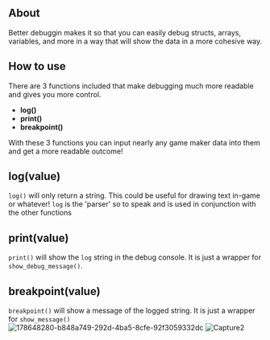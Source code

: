About
---

Better debuggin makes it so that you can easily debug structs, arrays, variables, and more in a way that will show the data in a more cohesive way. 

How to use
---

There are 3 functions included that make debugging much more readable and gives you more control. 
- **log()**
- **print()**
- **breakpoint()**

With these 3 functions you can input nearly any game maker data into them and get a more readable outcome!

log(value)
---

`log()` will only return a string. This could be useful for drawing text in-game or whatever! `log` is the 'parser' so to speak and is used in conjunction with the other functions

print(value)
---

`print()` will show the `log` string in the debug console. It is just a wrapper for `show_debug_message()`.

breakpoint(value)
---

`breakpoint()` will show a message of the logged string. It is just a wrapper for `show_message()`
![178648280-b848a749-292d-4ba5-8cfe-92f3059332dc](https://user-images.githubusercontent.com/25496262/179065959-67936926-e995-4468-8a10-120689ccd1b0.png)
![Capture2](https://user-images.githubusercontent.com/25496262/179065967-93d417ed-b030-437c-9ec1-3e69f85a1d64.PNG)
